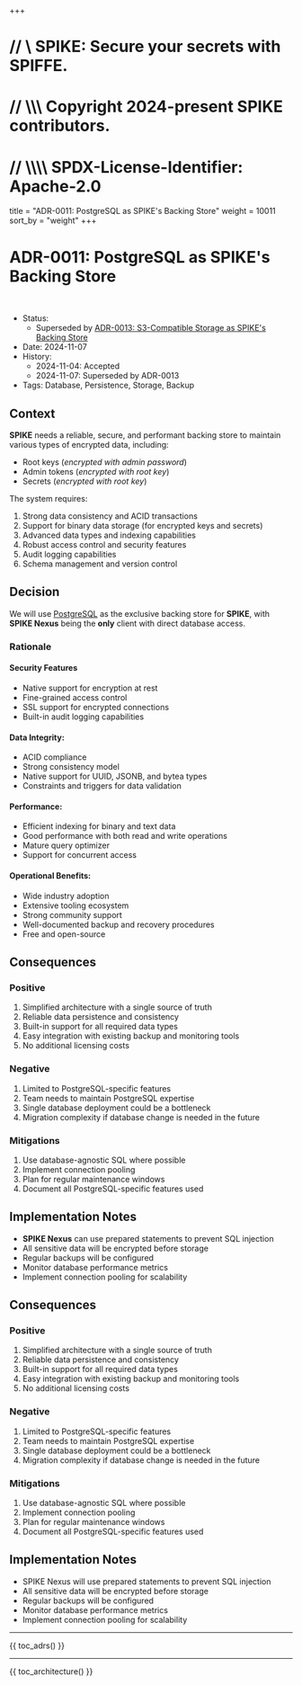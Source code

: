 +++
# //    \\ SPIKE: Secure your secrets with SPIFFE.
# //  \\\\\ Copyright 2024-present SPIKE contributors.
# // \\\\\\\ SPDX-License-Identifier: Apache-2.0

title = "ADR-0011: PostgreSQL as SPIKE's Backing Store"
weight = 10011
sort_by = "weight"
+++

# ADR-0011: PostgreSQL as SPIKE's Backing Store

<br style="clear:both" />

- Status:
   - Superseded by [ADR-0013: S3-Compatible Storage as SPIKE's Backing Store](@/architecture/adrs/adr-0013.md)
- Date: 2024-11-07
- History:
   - 2024-11-04: Accepted
   - 2024-11-07: Superseded by ADR-0013
- Tags: Database, Persistence, Storage, Backup

## Context

**SPIKE** needs a reliable, secure, and performant backing store to maintain 
various types of encrypted data, including:

* Root keys (*encrypted with admin password*)
* Admin tokens (*encrypted with root key*)
* Secrets (*encrypted with root key*)

The system requires:
1. Strong data consistency and ACID transactions
2. Support for binary data storage (for encrypted keys and secrets)
3. Advanced data types and indexing capabilities
4. Robust access control and security features
5. Audit logging capabilities
6. Schema management and version control

## Decision

We will use [PostgreSQL][postgres] as the exclusive backing store for **SPIKE**, 
with **SPIKE Nexus** being the **only** client with direct database access.

[postgres]: https://www.postgresql.org/

### Rationale

#### **Security Features**
* Native support for encryption at rest
* Fine-grained access control
* SSL support for encrypted connections
* Built-in audit logging capabilities

#### **Data Integrity**:
* ACID compliance
* Strong consistency model
* Native support for UUID, JSONB, and bytea types
* Constraints and triggers for data validation

#### **Performance**:
* Efficient indexing for binary and text data
* Good performance with both read and write operations
* Mature query optimizer
* Support for concurrent access

#### **Operational Benefits**:
* Wide industry adoption
* Extensive tooling ecosystem
* Strong community support
* Well-documented backup and recovery procedures
* Free and open-source

## Consequences

### Positive
1. Simplified architecture with a single source of truth
2. Reliable data persistence and consistency
3. Built-in support for all required data types
4. Easy integration with existing backup and monitoring tools
5. No additional licensing costs

### Negative
1. Limited to PostgreSQL-specific features
2. Team needs to maintain PostgreSQL expertise
3. Single database deployment could be a bottleneck
4. Migration complexity if database change is needed in the future

### Mitigations
1. Use database-agnostic SQL where possible
2. Implement connection pooling
3. Plan for regular maintenance windows
4. Document all PostgreSQL-specific features used

## Implementation Notes
* **SPIKE Nexus** can use prepared statements to prevent SQL injection
* All sensitive data will be encrypted before storage
* Regular backups will be configured
* Monitor database performance metrics
* Implement connection pooling for scalability

## Consequences

### Positive
1. Simplified architecture with a single source of truth
2. Reliable data persistence and consistency
3. Built-in support for all required data types
4. Easy integration with existing backup and monitoring tools
5. No additional licensing costs

### Negative
1. Limited to PostgreSQL-specific features
2. Team needs to maintain PostgreSQL expertise
3. Single database deployment could be a bottleneck
4. Migration complexity if database change is needed in the future

### Mitigations
1. Use database-agnostic SQL where possible
2. Implement connection pooling
3. Plan for regular maintenance windows
4. Document all PostgreSQL-specific features used

## Implementation Notes
* SPIKE Nexus will use prepared statements to prevent SQL injection
* All sensitive data will be encrypted before storage
* Regular backups will be configured
* Monitor database performance metrics
* Implement connection pooling for scalability

----

{{ toc_adrs() }}

----

{{ toc_architecture() }}
